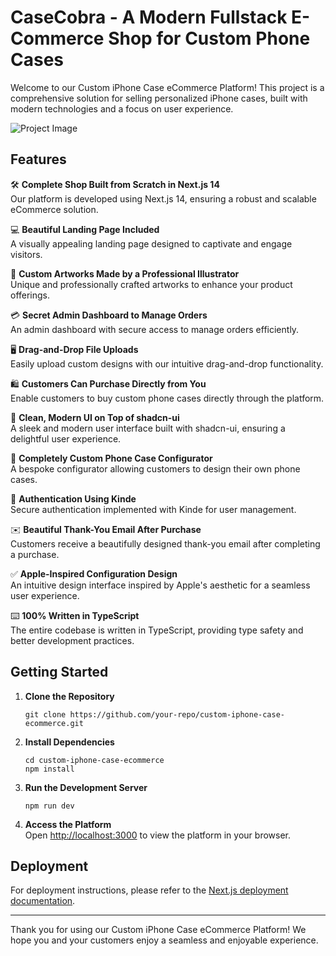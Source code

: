 # CaseCobra - A Modern Fullstack E-Commerce Shop for Custom Phone Cases

Welcome to our Custom iPhone Case eCommerce Platform! This project is a comprehensive solution for selling personalized iPhone cases, built with modern technologies and a focus on user experience.

![Project Image](https://github.com/joschan21/casecobra/blob/master/public/thumbnail.png)

## Features

🛠️ **Complete Shop Built from Scratch in Next.js 14**  
Our platform is developed using Next.js 14, ensuring a robust and scalable eCommerce solution.

💻 **Beautiful Landing Page Included**  
A visually appealing landing page designed to captivate and engage visitors.

🎨 **Custom Artworks Made by a Professional Illustrator**  
Unique and professionally crafted artworks to enhance your product offerings.

💳 **Secret Admin Dashboard to Manage Orders**  
An admin dashboard with secure access to manage orders efficiently.

🖥️ **Drag-and-Drop File Uploads**  
Easily upload custom designs with our intuitive drag-and-drop functionality.

🛍️ **Customers Can Purchase Directly from You**  
Enable customers to buy custom phone cases directly through the platform.

🌟 **Clean, Modern UI on Top of shadcn-ui**  
A sleek and modern user interface built with shadcn-ui, ensuring a delightful user experience.

🛒 **Completely Custom Phone Case Configurator**  
A bespoke configurator allowing customers to design their own phone cases.

🔑 **Authentication Using Kinde**  
Secure authentication implemented with Kinde for user management.

✉️ **Beautiful Thank-You Email After Purchase**  
Customers receive a beautifully designed thank-you email after completing a purchase.

✅ **Apple-Inspired Configuration Design**  
An intuitive design interface inspired by Apple's aesthetic for a seamless user experience.

⌨️ **100% Written in TypeScript**  
The entire codebase is written in TypeScript, providing type safety and better development practices.

## Getting Started

1. **Clone the Repository**  
   ```
   git clone https://github.com/your-repo/custom-iphone-case-ecommerce.git
   ```

2. **Install Dependencies**  
   ```
   cd custom-iphone-case-ecommerce
   npm install
   ```

3. **Run the Development Server**  
   ```
   npm run dev
   ```

4. **Access the Platform**  
   Open [http://localhost:3000](http://localhost:3000) to view the platform in your browser.

## Deployment

For deployment instructions, please refer to the [Next.js deployment documentation](https://nextjs.org/docs/deployment).

---

Thank you for using our Custom iPhone Case eCommerce Platform! We hope you and your customers enjoy a seamless and enjoyable experience.
